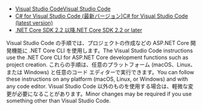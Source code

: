 * [<span data-ttu-id="ee2a8-101">Visual Studio Code</span><span class="sxs-lookup"><span data-stu-id="ee2a8-101">Visual Studio Code</span></span>](https://code.visualstudio.com/download)
* [<span data-ttu-id="ee2a8-102">C# for Visual Studio Code (最新バージョン)</span><span class="sxs-lookup"><span data-stu-id="ee2a8-102">C# for Visual Studio Code (latest version)</span></span>](https://marketplace.visualstudio.com/items?itemName=ms-dotnettools.csharp)
* [<span data-ttu-id="ee2a8-103">.NET Core SDK 2.2 以降</span><span class="sxs-lookup"><span data-stu-id="ee2a8-103">.NET Core SDK 2.2 or later</span></span>](https://dotnet.microsoft.com/download/dotnet-core)

<span data-ttu-id="ee2a8-104">Visual Studio Code の手順では、プロジェクトの作成などの ASP.NET Core 開発機能に .NET Core CLI を使用します。</span><span class="sxs-lookup"><span data-stu-id="ee2a8-104">The Visual Studio Code instructions use the .NET Core CLI for ASP.NET Core development functions such as project creation.</span></span> <span data-ttu-id="ee2a8-105">これらの手順は、任意のプラットフォーム (macOS、Linux、または Windows) と任意のコード エディターで実行できます。</span><span class="sxs-lookup"><span data-stu-id="ee2a8-105">You can follow these instructions on any platform (macOS, Linux, or Windows) and with any code editor.</span></span> <span data-ttu-id="ee2a8-106">Visual Studio Code 以外のものを使用する場合は、軽微な変更が必要になることがあります。</span><span class="sxs-lookup"><span data-stu-id="ee2a8-106">Minor changes may be required if you use something other than Visual Studio Code.</span></span>
